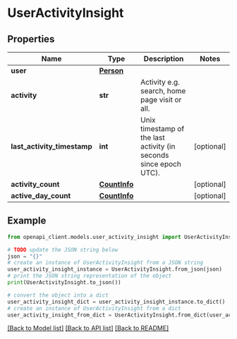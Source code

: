 # UserActivityInsight


## Properties

Name | Type | Description | Notes
------------ | ------------- | ------------- | -------------
**user** | [**Person**](Person.md) |  | 
**activity** | **str** | Activity e.g. search, home page visit or all. | 
**last_activity_timestamp** | **int** | Unix timestamp of the last activity (in seconds since epoch UTC). | [optional] 
**activity_count** | [**CountInfo**](CountInfo.md) |  | [optional] 
**active_day_count** | [**CountInfo**](CountInfo.md) |  | [optional] 

## Example

```python
from openapi_client.models.user_activity_insight import UserActivityInsight

# TODO update the JSON string below
json = "{}"
# create an instance of UserActivityInsight from a JSON string
user_activity_insight_instance = UserActivityInsight.from_json(json)
# print the JSON string representation of the object
print(UserActivityInsight.to_json())

# convert the object into a dict
user_activity_insight_dict = user_activity_insight_instance.to_dict()
# create an instance of UserActivityInsight from a dict
user_activity_insight_from_dict = UserActivityInsight.from_dict(user_activity_insight_dict)
```
[[Back to Model list]](../README.md#documentation-for-models) [[Back to API list]](../README.md#documentation-for-api-endpoints) [[Back to README]](../README.md)


